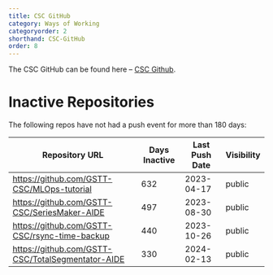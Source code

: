 ```yaml
---
title: CSC GitHub
category: Ways of Working
categoryorder: 2
shorthand: CSC-GitHub
order: 8
---
```


The CSC GitHub can be found here – <a href="https://github.com/GSTT-CSC/">CSC Github</a>.

# Inactive Repositories

The following repos have not had a push event for more than 180 days:

| Repository URL | Days Inactive | Last Push Date | Visibility |
| --- | --- | --- | --- |
| https://github.com/GSTT-CSC/MLOps-tutorial | 632 | 2023-04-17 | public |
| https://github.com/GSTT-CSC/SeriesMaker-AIDE | 497 | 2023-08-30 | public |
| https://github.com/GSTT-CSC/rsync-time-backup | 440 | 2023-10-26 | public |
| https://github.com/GSTT-CSC/TotalSegmentator-AIDE | 330 | 2024-02-13 | public |
